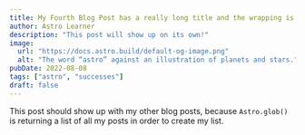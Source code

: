 ```yaml
---
title: My Fourth Blog Post has a really long title and the wrapping is limited to 50
author: Astro Learner
description: "This post will show up on its own!"
image: 
  url: "https://docs.astro.build/default-og-image.png"
  alt: "The word “astro” against an illustration of planets and stars."
pubDate: 2022-08-08
tags: ["astro", "successes"]
draft: false
---
```

This post should show up with my other blog posts, because `Astro.glob()` is returning a list of all my posts in order to create my list.
